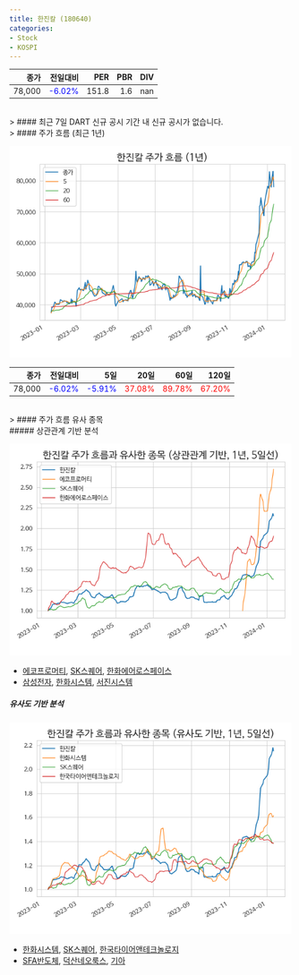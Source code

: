 ```yaml
---
title: 한진칼 (180640)
categories:
- Stock
- KOSPI
---
```


|종가|전일대비|PER|PBR|DIV|
|---:|-------:|--:|--:|--:|
|78,000|<span style="color: blue">-6.02%</span>|151.8|1.6|nan|

<!-- more -->

<br>
> #### 최근 7일 DART 신규 공시
기간 내 신규 공시가 없습니다.

<br>
> #### 주가 흐름 (최근 1년)

![180640](/assets/images/stock/180640.png)

|종가|전일대비|5일|20일|60일|120일|
|---:|-------:|--:|---:|---:|----:|
|78,000|<span style="color: blue">-6.02%</span>|<span style="color: blue">-5.91%</span>|<span style="color: red">37.08%</span>|<span style="color: red">89.78%</span>|<span style="color: red">67.20%</span>|

<br>
> #### 주가 흐름 유사 종목
<br>
##### 상관관계 기반 분석

![180640](/assets/images/stock/180640_corr.png)
- [에코프로머티](/450080/), [SK스퀘어](/402340/), [한화에어로스페이스](/012450/)
- [삼성전자](/005930/), [한화시스템](/272210/), [서진시스템](/178320/)

##### 유사도 기반 분석

![180640](/assets/images/stock/180640_sim.png)
- [한화시스템](/272210/), [SK스퀘어](/402340/), [한국타이어앤테크놀로지](/161390/)
- [SFA반도체](/036540/), [덕산네오룩스](/213420/), [기아](/000270/)